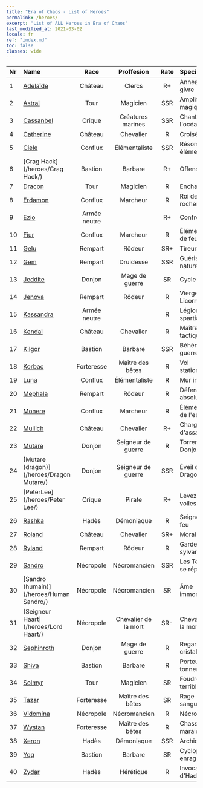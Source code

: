 ```yaml
---
title: "Era of Chaos - List of Heroes"
permalink: /heroes/
excerpt: "List of ALL Heroes in Era of Chaos"
last_modified_at: 2021-03-02
locale: fr
ref: "index.md"
toc: false
classes: wide
---
```

  | Nr |    Name    |  Race   |  Proffesion   |  Rate  |    Specialty     |
  |:---|:-----------|:-------:|:-------------:|:------:|:-----------------|
  | 1 | [Adelaïde](/heroes/Adelaide/) | Château | Clercs | R+ |  Anneau de givre  |
  | 2 | [Astral](/heroes/Astral/) | Tour | Magicien | SSR |  Amplification magique  |
  | 3 | [Cassanbel](/heroes/Cassanbel/) | Crique | Créatures marines | SSR |  Chant de l'océan  |
  | 4 | [Catherine](/heroes/Catherine/) | Château | Chevalier | R |  Croisé de fer  |
  | 5 | [Ciele](/heroes/Ciele/) | Conflux | Élémentaliste | SSR |  Résonance élémentaire  |
  | 6 | [Crag Hack](/heroes/Crag Hack/) | Bastion | Barbare | R+ |  Offensive  |
  | 7 | [Dracon](/heroes/Dracon/) | Tour | Magicien | R |  Enchanteur  |
  | 8 | [Erdamon](/heroes/Erdamon/) | Conflux | Marcheur | R |  Roi des rochers  |
  | 9 | [Ezio](/heroes/Ezio/) | Armée neutre |  | R+ |  Confrérie  |
  | 10 | [Fiur](/heroes/Fiur/) | Conflux | Marcheur | R |  Élémentaire de feu  |
  | 11 | [Gelu](/heroes/Gelu/) | Rempart | Rôdeur | SR+ |  Tireur d'élite  |
  | 12 | [Gem](/heroes/Gem/) | Rempart | Druidesse | SSR |  Guérison naturelle  |
  | 13 | [Jeddite](/heroes/Jeddite/) | Donjon | Mage de guerre | SR |  Cycle de la vie  |
  | 14 | [Jenova](/heroes/Jenova/) | Rempart | Rôdeur | R |  Vierge à la Licorne  |
  | 15 | [Kassandra](/heroes/Kassandra/) | Armée neutre |  | R |  Légion spartiate  |
  | 16 | [Kendal](/heroes/Kendal/) | Château | Chevalier | R |  Maître des tactiques  |
  | 17 | [Kilgor](/heroes/Kilgor/) | Bastion | Barbare | SSR |  Béhémoth de guerre  |
  | 18 | [Korbac](/heroes/Korbac/) | Forteresse | Maître des bêtes | R |  Vol stationnaire  |
  | 19 | [Luna](/heroes/Luna/) | Conflux | Élémentaliste | R |  Mur infernal  |
  | 20 | [Mephala](/heroes/Mephala/) | Rempart | Rôdeur | R |  Défense absolue  |
  | 21 | [Monere](/heroes/Monere/) | Conflux | Marcheur | R |  Élémentaire de l'esprit  |
  | 22 | [Mullich](/heroes/Mullich/) | Château | Chevalier | R+ |  Charge d'assaut  |
  | 23 | [Mutare](/heroes/Mutare/) | Donjon | Seigneur de guerre | R |  Torrent du Donjon  |
  | 24 | [Mutare (dragon)](/heroes/Dragon Mutare/) | Donjon | Seigneur de guerre | SSR |  Éveil du Dragon  |
  | 25 | [PeterLee](/heroes/Peter Lee/) | Crique | Pirate | R+ |  Levez les voiles  |
  | 26 | [Rashka](/heroes/Rashka/) | Hadès | Démoniaque | R |  Seigneur du feu  |
  | 27 | [Roland](/heroes/Roland/) | Château | Chevalier | SR+ |  Moral accru  |
  | 28 | [Ryland](/heroes/Ryland/) | Rempart | Rôdeur | R |  Garde sylvanien  |
  | 29 | [Sandro](/heroes/Sandro/) | Nécropole | Nécromancien | SSR |  Les Ténèbres se répandent  |
  | 30 | [Sandro (humain)](/heroes/Human Sandro/) | Nécropole | Nécromancien | SR |  Âme immortelle  |
  | 31 | [Seigneur Haart](/heroes/Lord Haart/) | Nécropole | Chevalier de la mort | SR- |  Chevalier de la mort  |
  | 32 | [Sephinroth](/heroes/Sephinroth/) | Donjon | Mage de guerre | R |  Regard de cristal  |
  | 33 | [Shiva](/heroes/Shiva/) | Bastion | Barbare | R |  Porteur du tonnerre  |
  | 34 | [Solmyr](/heroes/Solmyr/) | Tour | Magicien | SR |  Foudre terrible  |
  | 35 | [Tazar](/heroes/Tazar/) | Forteresse | Maître des bêtes | SR |  Rage sanguinaire  |
  | 36 | [Vidomina](/heroes/Vidomina/) | Nécropole | Nécromancien | R |  Nécromancien  |
  | 37 | [Wystan](/heroes/Wystan/) | Forteresse | Maître des bêtes | R |  Chasseur des marais  |
  | 38 | [Xeron](/heroes/Xeron/) | Hadès | Démoniaque | SSR |  Archidiable  |
  | 39 | [Yog](/heroes/Yog/) | Bastion | Barbare | SR |  Cyclope enragé  |
  | 40 | [Zydar](/heroes/Zydar/) | Hadès | Hérétique | R |  Invocation d'Hadès  |
